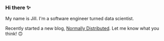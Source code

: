 ### Hi there ✨ 

My name is Jill. I'm a software engineer turned data scientist. 

Recently started a new blog, [Normally Distributed](https://www.normallydistributed.dev/). Let me know what you think! 🙃
<!--
**topspinj/topspinj** is a ✨ _special_ ✨ repository because its `README.md` (this file) appears on your GitHub profile.

Here are some ideas to get you started:

- 🔭 I’m currently working on ...
- 🌱 I’m currently learning ...
- 👯 I’m looking to collaborate on ...
- 🤔 I’m looking for help with ...
- 💬 Ask me about ...
- 📫 How to reach me: ...
- 😄 Pronouns: ...
- ⚡ Fun fact: ...
-->
